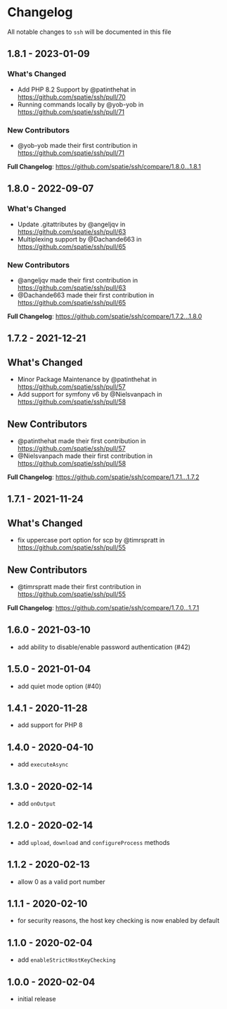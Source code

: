 # Changelog

All notable changes to `ssh` will be documented in this file

## 1.8.1 - 2023-01-09

### What's Changed

- Add PHP 8.2 Support by @patinthehat in https://github.com/spatie/ssh/pull/70
- Running commands locally by @yob-yob in https://github.com/spatie/ssh/pull/71

### New Contributors

- @yob-yob made their first contribution in https://github.com/spatie/ssh/pull/71

**Full Changelog**: https://github.com/spatie/ssh/compare/1.8.0...1.8.1

## 1.8.0 - 2022-09-07

### What's Changed

- Update .gitattributes by @angeljqv in https://github.com/spatie/ssh/pull/63
- Multiplexing support by @Dachande663 in https://github.com/spatie/ssh/pull/65

### New Contributors

- @angeljqv made their first contribution in https://github.com/spatie/ssh/pull/63
- @Dachande663 made their first contribution in https://github.com/spatie/ssh/pull/65

**Full Changelog**: https://github.com/spatie/ssh/compare/1.7.2...1.8.0

## 1.7.2 - 2021-12-21

## What's Changed

- Minor Package Maintenance by @patinthehat in https://github.com/spatie/ssh/pull/57
- Add support for symfony v6 by @Nielsvanpach in https://github.com/spatie/ssh/pull/58

## New Contributors

- @patinthehat made their first contribution in https://github.com/spatie/ssh/pull/57
- @Nielsvanpach made their first contribution in https://github.com/spatie/ssh/pull/58

**Full Changelog**: https://github.com/spatie/ssh/compare/1.7.1...1.7.2

## 1.7.1 - 2021-11-24

## What's Changed

- fix uppercase port option for scp by @timrspratt in https://github.com/spatie/ssh/pull/55

## New Contributors

- @timrspratt made their first contribution in https://github.com/spatie/ssh/pull/55

**Full Changelog**: https://github.com/spatie/ssh/compare/1.7.0...1.7.1

## 1.6.0 - 2021-03-10

- add ability to disable/enable password authentication (#42)

## 1.5.0 - 2021-01-04

- add quiet mode option (#40)

## 1.4.1 - 2020-11-28

- add support for PHP 8

## 1.4.0 - 2020-04-10

- add `executeAsync`

## 1.3.0 - 2020-02-14

- add `onOutput`

## 1.2.0 - 2020-02-14

- add `upload`, `download` and `configureProcess` methods

## 1.1.2 - 2020-02-13

- allow 0 as a valid port number

## 1.1.1 - 2020-02-10

- for security reasons, the host key checking is now enabled by default

## 1.1.0 - 2020-02-04

- add `enableStrictHostKeyChecking`

## 1.0.0 - 2020-02-04

- initial release
